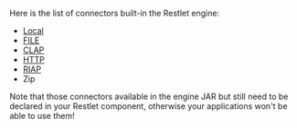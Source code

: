 Here is the list of connectors built-in the Restlet engine:

-   [Local](guide:///core/engine/internal-connectors/local "Local connectors")
-   [FILE](guide:///core/engine/internal-connectors/local "File connector")
-   [CLAP](guide:///core/engine/internal-connectors/clap "CLAP connector")
-   [HTTP](guide:///core/engine/internal-connectors/http "HTTP connector (internal)")
-   [RIAP](guide:///core/engine/internal-connectors/riap "Restlet Internal Access Protocol")
-   Zip

Note that those connectors available in the engine JAR but still need to
be declared in your Restlet component, otherwise your applications won't
be able to use them!
